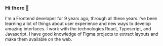 ### Hi there 👋

I'm a Frontend developer for 9 years ago, through all these years I've been learning a lot of things about user experience and new ways to develop amazing interfaces. I work with the technologies React, Typescript, and Javascript. I have good knowledge of Figma projects to extract layouts and make them available on the web.

<!--
**joaovsantos/joaovsantos** is a ✨ _special_ ✨ repository because its `README.md` (this file) appears on your GitHub profile.

Here are some ideas to get you started:

- 🔭 I’m currently working on ...
- 🌱 I’m currently learning ...
- 👯 I’m looking to collaborate on ...
- 🤔 I’m looking for help with ...
- 💬 Ask me about ...
- 📫 How to reach me: ...
- 😄 Pronouns: ...
- ⚡ Fun fact: ...
-->
